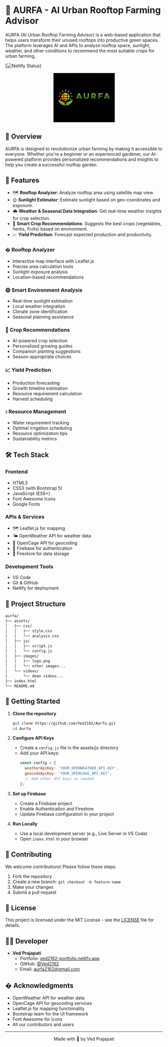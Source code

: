 # 🌱 AURFA - AI Urban Rooftop Farming Advisor

AURFA (AI Urban Rooftop Farming Advisor) is a web-based application that helps users transform their unused rooftops into productive green spaces. The platform leverages AI and APIs to analyze rooftop space, sunlight, weather, and other conditions to recommend the most suitable crops for urban farming.

[![Netlify Status](https://aurfa.netlify.app)]

<p align="center">
  <img src="assets/images/logo.png" alt="AURFA Logo" width="200"/>
</p>

## 🌟 Overview

AURFA is designed to revolutionize urban farming by making it accessible to everyone. Whether you're a beginner or an experienced gardener, our AI-powered platform provides personalized recommendations and insights to help you create a successful rooftop garden.

## 🚀 Features

- 🗺️ **Rooftop Analyzer**: Analyze rooftop area using satellite map view.
- 🌞 **Sunlight Estimator**: Estimate sunlight based on geo-coordinates and exposure.
- 🌦️ **Weather & Seasonal Data Integration**: Get real-time weather insights for crop selection.
- 🌱 **Smart Crop Recommendations**: Suggests the best crops (vegetables, herbs, fruits) based on environment.
- 📈 **Yield Prediction**: Forecast expected production and productivity.
### �️ Rooftop Analyzer
- Interactive map interface with Leaflet.js
- Precise area calculation tools
- Sunlight exposure analysis
- Location-based recommendations

### 🌞 Smart Environment Analysis
- Real-time sunlight estimation
- Local weather integration
- Climate zone identification
- Seasonal planning assistance

### 🌱 Crop Recommendations
- AI-powered crop selection
- Personalized growing guides
- Companion planting suggestions
- Season-appropriate choices

### 📈 Yield Prediction
- Production forecasting
- Growth timeline estimation
- Resource requirement calculation
- Harvest scheduling

### 💧 Resource Management
- Water requirement tracking
- Optimal irrigation scheduling
- Resource optimization tips
- Sustainability metrics

## 🛠️ Tech Stack

### Frontend
- HTML5
- CSS3 (with Bootstrap 5)
- JavaScript (ES6+)
- Font Awesome Icons
- Google Fonts

### APIs & Services
- 🗺️ Leaflet.js for mapping
- 🌤️ OpenWeather API for weather data
- 📍 OpenCage API for geocoding
- 🚀 Firebase for authentication
- 💾 Firestore for data storage

### Development Tools
- VS Code
- Git & GitHub
- Netlify for deployment

## 📂 Project Structure

```
aurfa/
├── assets/
│   ├── css/
│   │   ├── style.css
│   │   └── analysis.css
│   ├── js/
│   │   ├── script.js
│   │   └── config.js
│   ├── images/
│   │   ├── logo.png
│   │   └── other images...
│   └── videos/
│       └── demo videos...
├── index.html
└── README.md
```

## 🚀 Getting Started

1. **Clone the repository**
   ```bash
   git clone https://github.com/Ved2162/Aurfa.git
   cd Aurfa
   ```

2. **Configure API Keys**
   - Create a `config.js` file in the assets/js directory
   - Add your API keys:
     ```javascript
     const config = {
       weatherApiKey: 'YOUR_OPENWEATHER_API_KEY',
       geocodeApiKey: 'YOUR_OPENCAGE_API_KEY',
       // Add other API keys as needed
     };
     ```

3. **Set up Firebase**
   - Create a Firebase project
   - Enable Authentication and Firestore
   - Update Firebase configuration in your project

4. **Run Locally**
   - Use a local development server (e.g., Live Server in VS Code)
   - Open `index.html` in your browser

## 🤝 Contributing

We welcome contributions! Please follow these steps:

1. Fork the repository
2. Create a new branch: `git checkout -b feature-name`
3. Make your changes
4. Submit a pull request

## 📝 License

This project is licensed under the MIT License - see the [LICENSE](LICENSE) file for details.

## 👨‍💻 Developer

- **Ved Prajapati**
  - Portfolio: [ved2162-portfolio.netlify.app](https://ved2162-portfolio.netlify.app)
  - GitHub: [@Ved2162](https://github.com/Ved2162)
  - Email: aurfa2162@gmail.com

## � Acknowledgments

- OpenWeather API for weather data
- OpenCage API for geocoding services
- Leaflet.js for mapping functionality
- Bootstrap team for the UI framework
- Font Awesome for icons
- All our contributors and users

---

<p align="center">
  Made with 💚 by Ved Prajapati
</p>




